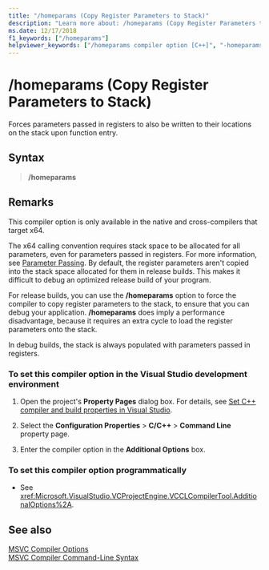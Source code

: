 ```yaml
---
title: "/homeparams (Copy Register Parameters to Stack)"
description: "Learn more about: /homeparams (Copy Register Parameters to Stack)"
ms.date: 12/17/2018
f1_keywords: ["/homeparams"]
helpviewer_keywords: ["/homeparams compiler option [C++]", "-homeparams compiler option [C++]"]
---
```

# /homeparams (Copy Register Parameters to Stack)

Forces parameters passed in registers to also be written to their locations on the stack upon function entry.

## Syntax

> **/homeparams**

## Remarks

This compiler option is only available in the native and cross-compilers that target x64.

The x64 calling convention requires stack space to be allocated for all parameters, even for parameters passed in registers. For more information, see [Parameter Passing](../../build/x64-calling-convention.md#parameter-passing). By default, the register parameters aren't copied into the stack space allocated for them in release builds. This makes it difficult to debug an optimized release build of your program.

For release builds, you can use the **/homeparams** option to force the compiler to copy register parameters to the stack, to ensure that you can debug your application. **/homeparams** does imply a performance disadvantage, because it requires an extra cycle to load the register parameters onto the stack.

In debug builds, the stack is always populated with parameters passed in registers.

### To set this compiler option in the Visual Studio development environment

1. Open the project's **Property Pages** dialog box. For details, see [Set C++ compiler and build properties in Visual Studio](../working-with-project-properties.md).

1. Select the **Configuration Properties** > **C/C++** > **Command Line** property page.

1. Enter the compiler option in the **Additional Options** box.

### To set this compiler option programmatically

- See <xref:Microsoft.VisualStudio.VCProjectEngine.VCCLCompilerTool.AdditionalOptions%2A>.

## See also

[MSVC Compiler Options](compiler-options.md)<br/>
[MSVC Compiler Command-Line Syntax](compiler-command-line-syntax.md)
